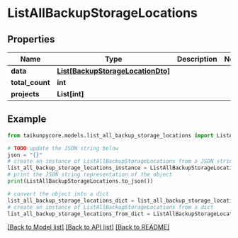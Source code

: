 # ListAllBackupStorageLocations


## Properties

Name | Type | Description | Notes
------------ | ------------- | ------------- | -------------
**data** | [**List[BackupStorageLocationDto]**](BackupStorageLocationDto.md) |  | 
**total_count** | **int** |  | 
**projects** | **List[int]** |  | 

## Example

```python
from taikunpycore.models.list_all_backup_storage_locations import ListAllBackupStorageLocations

# TODO update the JSON string below
json = "{}"
# create an instance of ListAllBackupStorageLocations from a JSON string
list_all_backup_storage_locations_instance = ListAllBackupStorageLocations.from_json(json)
# print the JSON string representation of the object
print(ListAllBackupStorageLocations.to_json())

# convert the object into a dict
list_all_backup_storage_locations_dict = list_all_backup_storage_locations_instance.to_dict()
# create an instance of ListAllBackupStorageLocations from a dict
list_all_backup_storage_locations_from_dict = ListAllBackupStorageLocations.from_dict(list_all_backup_storage_locations_dict)
```
[[Back to Model list]](../README.md#documentation-for-models) [[Back to API list]](../README.md#documentation-for-api-endpoints) [[Back to README]](../README.md)


